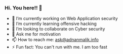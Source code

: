 ### Hi. You here!! 👋

<!--
**infoadnanmalik/infoadnanmalik** is a ✨ _special_ ✨ repository because its `README.md` (this file) appears on your GitHub profile.
-->

- 🔭 I’m currently working on Web Application security
- 🌱 I’m currently learning offensive hacking
- 👯 I’m looking to collaborate on Cyber security
- 💬 Ask me for motivation
- 📫 How to reach me: ask@adnanmalik.info
- ⚡ Fun fact: You can't run with me. I am too fast

